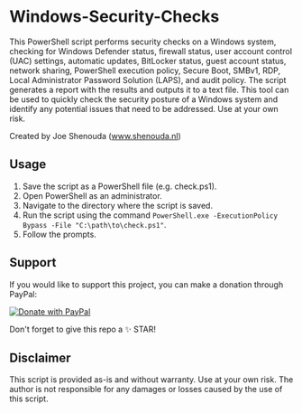 # Windows-Security-Checks

This PowerShell script performs security checks on a Windows system, checking for Windows Defender status, firewall status, user account control (UAC) settings, automatic updates, BitLocker status, guest account status, network sharing, PowerShell execution policy, Secure Boot, SMBv1, RDP, Local Administrator Password Solution (LAPS), and audit policy. The script generates a report with the results and outputs it to a text file. This tool can be used to quickly check the security posture of a Windows system and identify any potential issues that need to be addressed. Use at your own risk.

Created by Joe Shenouda (www.shenouda.nl)

## Usage

1. Save the script as a PowerShell file (e.g. check.ps1).
2. Open PowerShell as an administrator.
3. Navigate to the directory where the script is saved.
4. Run the script using the command `PowerShell.exe -ExecutionPolicy Bypass -File "C:\path\to\check.ps1"`.
5. Follow the prompts.

## Support

If you would like to support this project, you can make a donation through PayPal:

[![Donate with PayPal](https://img.shields.io/badge/Donate-PayPal-blue)](https://www.paypal.com/donate/?business=P9L4Y9YQYEW3Y&no_recurring=0&currency_code=EUR)

Don't forget to give this repo a ✨ STAR!

## Disclaimer

This script is provided as-is and without warranty. Use at your own risk. The author is not responsible for any damages or losses caused by the use of this script.
